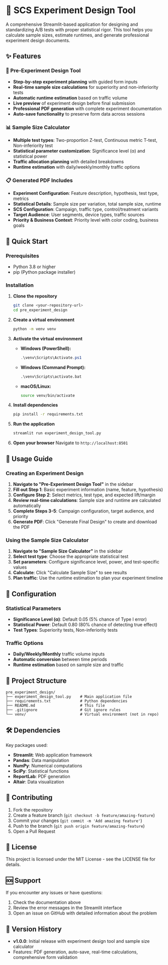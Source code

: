 # 🧪 SCS Experiment Design Tool

A comprehensive Streamlit-based application for designing and standardizing A/B tests with proper statistical rigor. This tool helps you calculate sample sizes, estimate runtimes, and generate professional experiment design documents.

## ✨ Features

### 🎯 Pre-Experiment Design Tool
- **Step-by-step experiment planning** with guided form inputs
- **Real-time sample size calculations** for superiority and non-inferiority tests
- **Automatic runtime estimation** based on traffic volume
- **Live preview** of experiment design before final submission
- **Professional PDF generation** with complete experiment documentation
- **Auto-save functionality** to preserve form data across sessions

### 📊 Sample Size Calculator
- **Multiple test types**: Two-proportion Z-test, Continuous metric T-test, Non-inferiority test
- **Statistical parameter customization**: Significance level (α) and statistical power
- **Traffic allocation planning** with detailed breakdowns
- **Runtime estimation** with daily/weekly/monthly traffic options

### 📋 Generated PDF Includes
- **Experiment Configuration**: Feature description, hypothesis, test type, metrics
- **Statistical Details**: Sample size per variation, total sample size, runtime
- **SCS Configuration**: Campaign, traffic type, control/treatment variants
- **Target Audience**: User segments, device types, traffic sources
- **Priority & Business Context**: Priority level with color coding, business goals

## 🚀 Quick Start

### Prerequisites
- Python 3.8 or higher
- pip (Python package installer)

### Installation

1. **Clone the repository**
   ```bash
   git clone <your-repository-url>
   cd pre_experiment_design
   ```

2. **Create a virtual environment**
   ```bash
   python -m venv venv
   ```

3. **Activate the virtual environment**
   - **Windows (PowerShell):**
     ```powershell
     .\venv\Scripts\Activate.ps1
     ```
   - **Windows (Command Prompt):**
     ```cmd
     .\venv\Scripts\activate.bat
     ```
   - **macOS/Linux:**
     ```bash
     source venv/bin/activate
     ```

4. **Install dependencies**
   ```bash
   pip install -r requirements.txt
   ```

5. **Run the application**
   ```bash
   streamlit run experiment_design_tool.py
   ```

6. **Open your browser**
   Navigate to `http://localhost:8501`

## 📖 Usage Guide

### Creating an Experiment Design

1. **Navigate to "Pre-Experiment Design Tool"** in the sidebar
2. **Fill out Step 1**: Basic experiment information (name, feature, hypothesis)
3. **Configure Step 2**: Select metrics, test type, and expected lift/margin
4. **Review real-time calculations**: Sample size and runtime are calculated automatically
5. **Complete Steps 3-5**: Campaign configuration, target audience, and priority
6. **Generate PDF**: Click "Generate Final Design" to create and download the PDF

### Using the Sample Size Calculator

1. **Navigate to "Sample Size Calculator"** in the sidebar
2. **Select test type**: Choose the appropriate statistical test
3. **Set parameters**: Configure significance level, power, and test-specific values
4. **Calculate**: Click "Calculate Sample Size" to see results
5. **Plan traffic**: Use the runtime estimation to plan your experiment timeline

## 🔧 Configuration

### Statistical Parameters
- **Significance Level (α)**: Default 0.05 (5% chance of Type I error)
- **Statistical Power**: Default 0.80 (80% chance of detecting true effect)
- **Test Types**: Superiority tests, Non-inferiority tests

### Traffic Options
- **Daily/Weekly/Monthly** traffic volume inputs
- **Automatic conversion** between time periods
- **Runtime estimation** based on sample size and traffic

## 📁 Project Structure

```
pre_experiment_design/
├── experiment_design_tool.py    # Main application file
├── requirements.txt             # Python dependencies
├── README.md                    # This file
├── .gitignore                   # Git ignore rules
└── venv/                        # Virtual environment (not in repo)
```

## 🛠️ Dependencies

Key packages used:
- **Streamlit**: Web application framework
- **Pandas**: Data manipulation
- **NumPy**: Numerical computations
- **SciPy**: Statistical functions
- **ReportLab**: PDF generation
- **Altair**: Data visualization

## 🤝 Contributing

1. Fork the repository
2. Create a feature branch (`git checkout -b feature/amazing-feature`)
3. Commit your changes (`git commit -m 'Add amazing feature'`)
4. Push to the branch (`git push origin feature/amazing-feature`)
5. Open a Pull Request

## 📄 License

This project is licensed under the MIT License - see the LICENSE file for details.

## 🆘 Support

If you encounter any issues or have questions:
1. Check the documentation above
2. Review the error messages in the Streamlit interface
3. Open an issue on GitHub with detailed information about the problem

## 🔄 Version History

- **v1.0.0**: Initial release with experiment design tool and sample size calculator
- Features: PDF generation, auto-save, real-time calculations, comprehensive form validation 